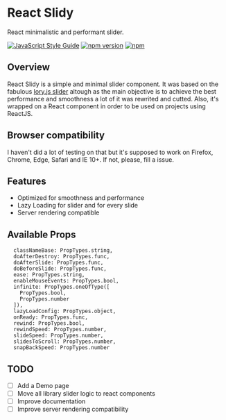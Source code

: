 # React Slidy

React minimalistic and performant slider.

[![JavaScript Style Guide](https://img.shields.io/badge/code%20style-standard-brightgreen.svg)](http://standardjs.com/)
[![npm version](https://badge.fury.io/js/react-lory.svg)](https://badge.fury.io/js/react-lory)
[![npm](https://img.shields.io/npm/dm/react-lory.svg?maxAge=2592000)](https://www.npmjs.com/package/react-lory)

## Overview

React Slidy is a simple and minimal slider component. It was based on the fabulous [lory.js slider](https://github.com/meandmax/lory) altough as the main objective is to achieve the best performance and smoothness a lot of it was rewrited and cutted. Also, it's wrapped on a React component in order to be used on projects using ReactJS.

## Browser compatibility

I haven't did a lot of testing on that but it's supposed to work on Firefox, Chrome, Edge, Safari and IE 10+. If not, please, fill a issue.

## Features
* Optimized for smoothness and performance
* Lazy Loading for slider and for every slide
* Server rendering compatible

## Available Props

```
  classNameBase: PropTypes.string,
  doAfterDestroy: PropTypes.func,
  doAfterSlide: PropTypes.func,
  doBeforeSlide: PropTypes.func,
  ease: PropTypes.string,
  enableMouseEvents: PropTypes.bool,
  infinite: PropTypes.oneOfType([
    PropTypes.bool,
    PropTypes.number
  ]),
  lazyLoadConfig: PropTypes.object,
  onReady: PropTypes.func,
  rewind: PropTypes.bool,
  rewindSpeed: PropTypes.number,
  slideSpeed: PropTypes.number,
  slidesToScroll: PropTypes.number,
  snapBackSpeed: PropTypes.number
```

## TODO

* [ ] Add a Demo page
* [ ] Move all library slider logic to react components
* [ ] Improve documentation
* [ ] Improve server rendering compatibility
